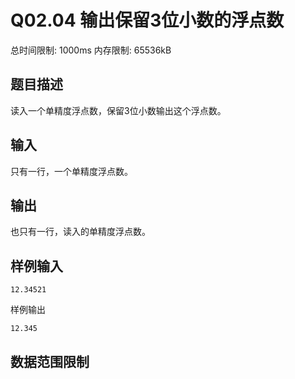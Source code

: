# Q02.04 输出保留3位小数的浮点数

总时间限制: 1000ms 内存限制: 65536kB

## 题目描述

读入一个单精度浮点数，保留3位小数输出这个浮点数。

## 输入

只有一行，一个单精度浮点数。

## 输出

也只有一行，读入的单精度浮点数。

## 样例输入

~~~
12.34521
~~~

样例输出

~~~
12.345
~~~

## 数据范围限制

